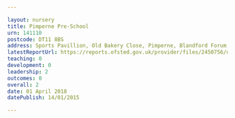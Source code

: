 ```yaml
---

layout: nursery
title: Pimperne Pre-School
urn: 141110
postcode: DT11 8BS
address: Sports Pavillion, Old Bakery Close, Pimperne, Blandford Forum, Dorset, DT11 8BS
latestReportUrl: https://reports.ofsted.gov.uk/provider/files/2450756/urn/141110.pdf
teaching: 0
development: 0
leadership: 2
outcomes: 0
overall: 2
date: 01 April 2018 
datePublish: 14/01/2015

---
```

